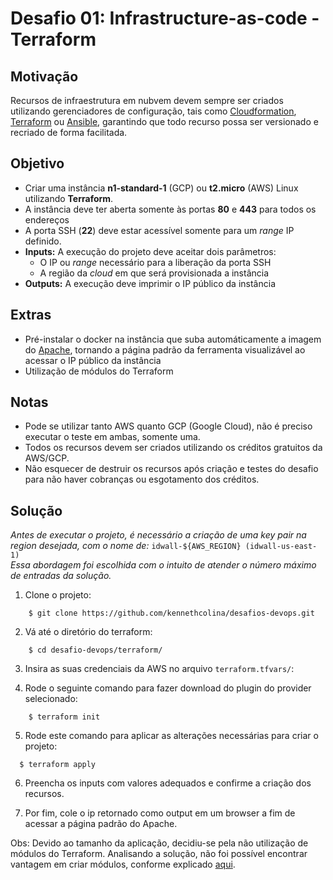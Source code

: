# Desafio 01: Infrastructure-as-code - Terraform

## Motivação

Recursos de infraestrutura em nubvem devem sempre ser criados utilizando gerenciadores de configuração, tais como [Cloudformation](https://aws.amazon.com/cloudformation/), [Terraform](https://www.terraform.io/) ou [Ansible](https://www.ansible.com/), garantindo que todo recurso possa ser versionado e recriado de forma facilitada.

## Objetivo

- Criar uma instância **n1-standard-1** (GCP) ou **t2.micro** (AWS) Linux utilizando **Terraform**.
- A instância deve ter aberta somente às portas **80** e **443** para todos os endereços
- A porta SSH (**22**) deve estar acessível somente para um _range_ IP definido.
- **Inputs:** A execução do projeto deve aceitar dois parâmetros:
  - O IP ou _range_ necessário para a liberação da porta SSH
  - A região da _cloud_ em que será provisionada a instância
- **Outputs:** A execução deve imprimir o IP público da instância


## Extras

- Pré-instalar o docker na instância que suba automáticamente a imagem do [Apache](https://hub.docker.com/_/httpd/), tornando a página padrão da ferramenta visualizável ao acessar o IP público da instância
- Utilização de módulos do Terraform

## Notas
- Pode se utilizar tanto AWS quanto GCP (Google Cloud), não é preciso executar o teste em ambas, somente uma.
- Todos os recursos devem ser criados utilizando os créditos gratuitos da AWS/GCP.
- Não esquecer de destruir os recursos após criação e testes do desafio para não haver cobranças ou esgotamento dos créditos.

## Solução

_Antes de executar o projeto, é necessário a criação de uma key pair na region desejada, com o nome de:_ `idwall-${AWS_REGION} (idwall-us-east-1)`  
_Essa abordagem foi escolhida com o intuito de atender o número máximo de entradas da solução._

1. Clone o projeto:
```
    $ git clone https://github.com/kennethcolina/desafios-devops.git
```
2. Vá até o diretório do terraform:
```
    $ cd desafio-devops/terraform/
```
3. Insira as suas credenciais da AWS no arquivo `terraform.tfvars/`:

4. Rode o seguinte comando para fazer download do plugin do provider selecionado:
```
    $ terraform init
```
5. Rode este comando para aplicar as alterações necessárias para criar o projeto:
```
  $ terraform apply
```
6. Preencha os inputs com valores adequados e confirme a criação dos recursos.

7. Por fim, cole o ip retornado como output em um browser a fim de acessar a página padrão do Apache.

Obs: Devido ao tamanho da aplicação, decidiu-se pela não utilização de módulos do Terraform. Analisando a solução, não foi possível encontrar vantagem em criar módulos, conforme explicado [aqui](https://www.terraform.io/docs/modules/index.html#when-to-write-a-module).